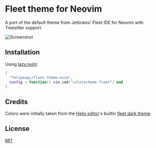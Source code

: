 # Fleet theme for Neovim

A port of the default theme from Jetbrains' Fleet IDE for Neovim with Treesitter support.

![Screenshot](https://user-images.githubusercontent.com/17355488/233804511-a079e741-4d25-4232-ac47-da6d160d8f5d.png)

## Installation

Using [lazy.nvim](https://github.com/folke/lazy.nvim):

```lua
{
  "felipeagc/fleet-theme-nvim",
  config = function() vim.cmd("colorscheme fleet") end
}
```

## Credits

Colors were initially taken from the [Helix editor](https://github.com/helix-editor/helix)'s builtin [fleet dark theme](https://github.com/helix-editor/helix/blob/b0ceac608ebc117399af89b81fbd0837d370161d/runtime/themes/fleet_dark.toml).

## License
[MIT](./LICENSE)
